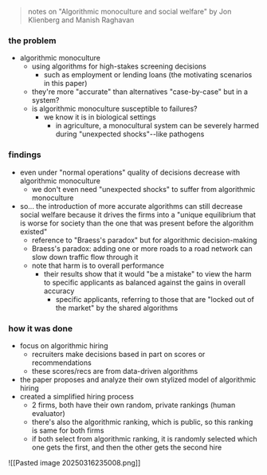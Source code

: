 > notes on "Algorithmic monoculture and social welfare" by Jon Klienberg and Manish Raghavan

### the problem
* algorithmic monoculture
	* using algorithms for high-stakes screening decisions
		* such as employment or lending loans (the motivating scenarios in this paper)
	* they're more "accurate" than alternatives "case-by-case" but in a system?
	* is algorithmic monoculture susceptible to failures?
		* we know it is in biological settings
			* in agriculture, a monocultural system can be severely harmed during "unexpected shocks"--like pathogens
### findings
* even under "normal operations" quality of decisions decrease with algorithmic monoculture
	* we don't even need "unexpected shocks" to suffer from algorithmic monoculture
* so... the introduction of more accurate algorithms can still decrease social welfare because it drives the firms into a "unique equilibrium that is worse for society than the one that was present before the algorithm existed"
	* reference to "Braess's paradox" but for algorithmic decision-making
	* Braess's paradox: adding one or more roads to a road network can slow down traffic flow through it
	* note that harm is to overall performance
		* their results show that it would "be a mistake" to view the harm to specific applicants as balanced against the gains in overall accuracy
			* specific applicants, referring to those that are "locked out of the market" by the shared algorithms
### how it was done
* focus on algorithmic hiring
	* recruiters make decisions based in part on scores or recommendations
	* these scores/recs are from data-driven algorithms
* the paper proposes and analyze their own stylized model of algorithmic hiring
* created a simplified hiring process
	* 2 firms, both have their own random, private rankings (human evaluator)
	* there's also the algorithmic ranking, which is public, so this ranking is same for both firms
	* if both select from algorithmic ranking, it is randomly selected which one gets the first, and then the other gets the second hire

![[Pasted image 20250316235008.png]]